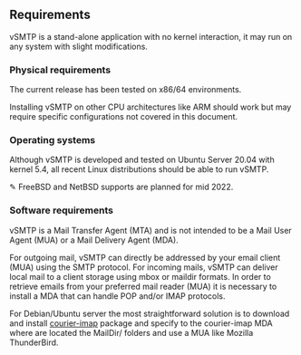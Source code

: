 ## Requirements

vSMTP is a stand-alone application with no kernel interaction, it may run on any system with slight modifications.

### Physical requirements

The current release has been tested on x86/64 environments.

Installing vSMTP on other CPU architectures like ARM should work but may require specific configurations not covered in this document.

### Operating systems

Although vSMTP is developed and tested on Ubuntu Server 20.04 with kernel 5.4, all recent Linux distributions should be able to run vSMTP.

&#9998; FreeBSD and NetBSD supports are planned for mid 2022.

### Software requirements

vSMTP is a Mail Transfer Agent (MTA) and is not intended to be a Mail User Agent (MUA) or a Mail Delivery Agent (MDA).

For outgoing mail, vSMTP can directly be addressed by your email client (MUA) using the SMTP protocol. For incoming mails, vSMTP can deliver local mail to a client storage using mbox or maildir formats. In order to retrieve emails from your preferred mail reader (MUA) it is necessary to install a MDA that can handle POP and/or IMAP protocols.

For Debian/Ubuntu server the most straightforward solution is to download and install [courier-imap] package and specify to the courier-imap MDA where are located the MailDir/ folders and use a MUA like Mozilla ThunderBird.

[courier-imap]: https://packages.debian.org/search?keywords=courier-imap